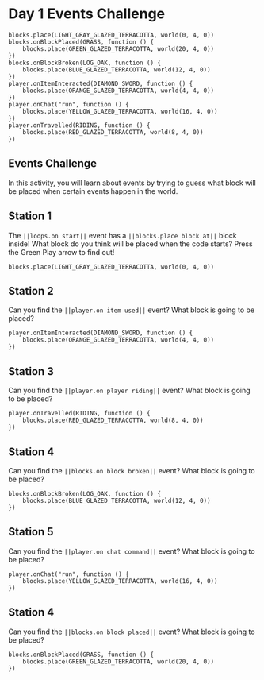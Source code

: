 # Day 1 Events Challenge

```template
blocks.place(LIGHT_GRAY_GLAZED_TERRACOTTA, world(0, 4, 0))
blocks.onBlockPlaced(GRASS, function () {
    blocks.place(GREEN_GLAZED_TERRACOTTA, world(20, 4, 0))
})
blocks.onBlockBroken(LOG_OAK, function () {
    blocks.place(BLUE_GLAZED_TERRACOTTA, world(12, 4, 0))
})
player.onItemInteracted(DIAMOND_SWORD, function () {
    blocks.place(ORANGE_GLAZED_TERRACOTTA, world(4, 4, 0))
})
player.onChat("run", function () {
    blocks.place(YELLOW_GLAZED_TERRACOTTA, world(16, 4, 0))
})
player.onTravelled(RIDING, function () {
    blocks.place(RED_GLAZED_TERRACOTTA, world(8, 4, 0))
})
```

## Events Challenge

In this activity, you will learn about events by trying to guess what block will be placed when certain events happen in the world.

## Station 1

The ``||loops.on start||`` event has a ``||blocks.place block at||`` block inside! What block do you think will be placed when the code starts? Press the Green Play arrow to find out!

```blocks
blocks.place(LIGHT_GRAY_GLAZED_TERRACOTTA, world(0, 4, 0))
```

## Station 2

Can you find the ``||player.on item used||`` event? What block is going to be placed?

```blocks
player.onItemInteracted(DIAMOND_SWORD, function () {
    blocks.place(ORANGE_GLAZED_TERRACOTTA, world(4, 4, 0))
})
```

## Station 3

Can you find the ``||player.on player riding||`` event? What block is going to be placed?

```blocks
player.onTravelled(RIDING, function () {
    blocks.place(RED_GLAZED_TERRACOTTA, world(8, 4, 0))
})
```

## Station 4

Can you find the ``||blocks.on block broken||`` event? What block is going to be placed?

```blocks
blocks.onBlockBroken(LOG_OAK, function () {
    blocks.place(BLUE_GLAZED_TERRACOTTA, world(12, 4, 0))
})
```

## Station 5

Can you find the ``||player.on chat command||`` event? What block is going to be placed?

```blocks
player.onChat("run", function () {
    blocks.place(YELLOW_GLAZED_TERRACOTTA, world(16, 4, 0))
})
```

## Station 4

Can you find the ``||blocks.on block placed||`` event? What block is going to be placed?

```blocks
blocks.onBlockPlaced(GRASS, function () {
    blocks.place(GREEN_GLAZED_TERRACOTTA, world(20, 4, 0))
})
```
